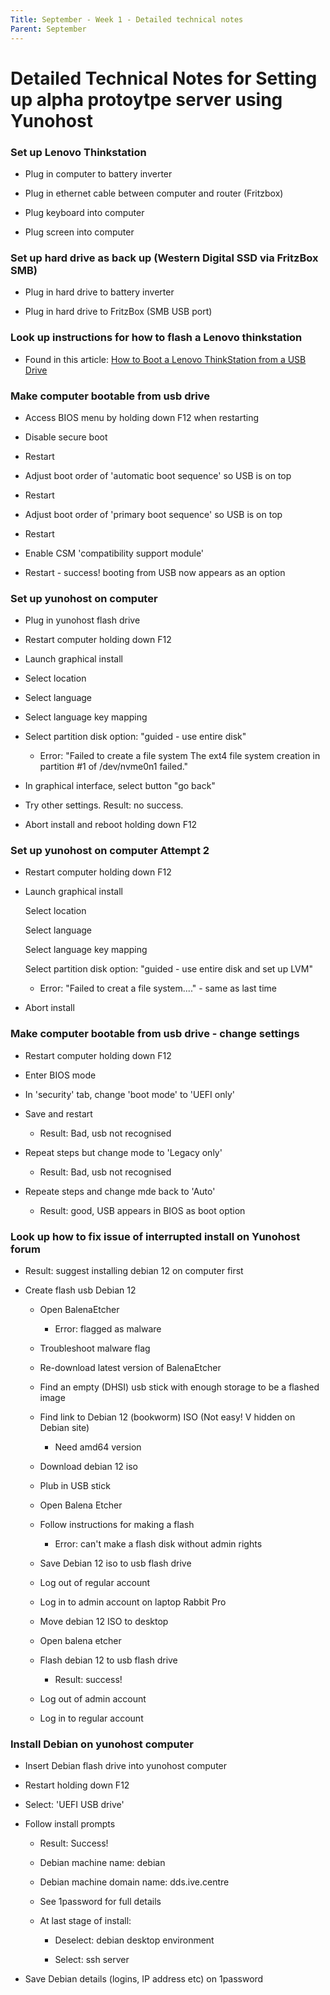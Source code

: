 ```yaml
---
Title: September - Week 1 - Detailed technical notes
Parent: September
---
```


# Detailed Technical Notes for Setting up alpha protoytpe server using Yunohost 

### Set up Lenovo Thinkstation
  
  - Plug in computer to battery inverter
    
  - Plug in ethernet cable between computer and router (Fritzbox)
    
  - Plug keyboard into computer
    
  - Plug screen into computer
    
### Set up hard drive as back up (Western Digital SSD via FritzBox SMB)
  
  - Plug in hard drive to battery inverter
    
  - Plug in hard drive to FritzBox (SMB USB port)
    
### Look up instructions for how to flash a Lenovo thinkstation
  
  - Found in this article: [How to Boot a Lenovo ThinkStation from a USB Drive](https://codingmall.com/knowledge-base/25-global/11961-thinkstation-boot-from-usb)
### Make computer bootable from usb drive
  
  - Access BIOS menu by holding down F12 when restarting
    
  - Disable secure boot
    
  - Restart
    
  - Adjust boot order of 'automatic boot sequence' so USB is on top
    
  - Restart
    
  - Adjust boot order of 'primary boot sequence' so USB is on top
    
  - Restart
    
  - Enable CSM 'compatibility support module'
    
  - Restart - success! booting from USB now appears as an option
    
### Set up yunohost on computer
  
  - Plug in yunohost flash drive
    
  - Restart computer holding down F12
    
  - Launch graphical install
    
  - Select location
    
  - Select language
    
  - Select language key mapping
    
  - Select partition disk option: "guided - use entire disk"
    
    - Error: "Failed to create a file system The ext4 file system creation in partition #1 of /dev/nvme0n1 failed."
  - In graphical interface, select button "go back"
    
  - Try other settings. Result: no success.
    
  - Abort install and reboot holding down F12
    
### Set up yunohost on computer Attempt 2
  
  - Restart computer holding down F12
    
  - Launch graphical install
    
    Select location
    
    Select language
    
    Select language key mapping
    
    Select partition disk option: "guided - use entire disk and set up LVM"
    
    - Error: "Failed to creat a file system...." - same as last time
  - Abort install
    
### Make computer bootable from usb drive - change settings
  
  - Restart computer holding down F12
    
  - Enter BIOS mode
    
  - In 'security' tab, change 'boot mode' to 'UEFI only'
    
  - Save and restart
    
    - Result: Bad, usb not recognised
  - Repeat steps but change mode to 'Legacy only'
    
    - Result: Bad, usb not recognised
  - Repeate steps and change mde back to 'Auto'
    
    - Result: good, USB appears in BIOS as boot option
### Look up how to fix issue of interrupted install on Yunohost forum
  
  - Result: suggest installing debian 12 on computer first
- Create flash usb Debian 12
  
  - Open BalenaEtcher
    
    - Error: flagged as malware
  - Troubleshoot malware flag
    
  - Re-download latest version of BalenaEtcher
    
  - Find an empty (DHSI) usb stick with enough storage to be a flashed image
    
  - Find link to Debian 12 (bookworm) ISO (Not easy! V hidden on Debian site)
    
    - Need amd64 version
  - Download debian 12 iso
    
  - Plub in USB stick
    
  - Open Balena Etcher
    
  - Follow instructions for making a flash
    
    - Error: can't make a flash disk without admin rights
  - Save Debian 12 iso to usb flash drive
    
  - Log out of regular account
    
  - Log in to admin account on laptop Rabbit Pro
    
  - Move debian 12 ISO to desktop
    
  - Open balena etcher
    
  - Flash debian 12 to usb flash drive
    
    - Result: success!
  - Log out of admin account
    
  - Log in to regular account 
    
### Install Debian on yunohost computer
  
  - Insert Debian flash drive into yunohost computer
    
  - Restart holding down F12
    
  - Select: 'UEFI USB drive'
    
  - Follow install prompts
    
    - Result: Success!
      
    - Debian machine name: debian
      
    - Debian machine domain name: dds.ive.centre
      
    - See 1password for full details
      
    - At last stage of install:
      
      - Deselect: debian desktop environment
        
      - Select: ssh server
        
- Save Debian details (logins, IP address etc) on 1password
